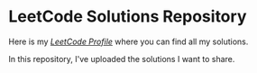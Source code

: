 # LeetCode Solutions Repository
Here is my [*LeetCode Profile*](https://leetcode.com/u/KvC9nWZ39D/) where you can find all my solutions.

In this repository, I've uploaded the solutions I want to share.
